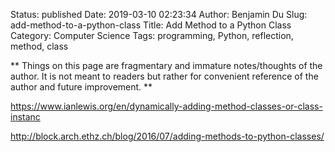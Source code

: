 Status: published
Date: 2019-03-10 02:23:34
Author: Benjamin Du
Slug: add-method-to-a-python-class
Title: Add Method to a Python Class
Category: Computer Science
Tags: programming, Python, reflection, method, class

**
Things on this page are fragmentary and immature notes/thoughts of the author.
It is not meant to readers but rather for convenient reference of the author and future improvement.
**

https://www.ianlewis.org/en/dynamically-adding-method-classes-or-class-instanc

http://block.arch.ethz.ch/blog/2016/07/adding-methods-to-python-classes/

